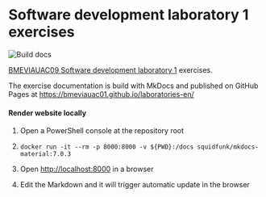# Software development laboratory 1 exercises

![Build docs](https://github.com/bmeviauac01/laboratories-en/workflows/Build%20docs/badge.svg?branch=master)

[BMEVIAUAC09 Software development laboratory 1](https://www.aut.bme.hu/Course/ENVIAUAC09/) exercises.

The exercise documentation is build with MkDocs and published on GitHub Pages at <https://bmeviauac01.github.io/laboratories-en/>

#### Render website locally

1. Open a PowerShell console at the repository root

1. `docker run -it --rm -p 8000:8000 -v ${PWD}:/docs squidfunk/mkdocs-material:7.0.3`

1. Open <http://localhost:8000> in a browser

1. Edit the Markdown and it will trigger automatic update in the browser
